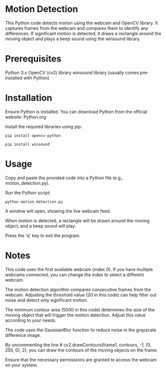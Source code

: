 # Motion Detection

This Python code detects motion using the webcam and OpenCV library. It captures frames from the webcam and compares them to identify any differences. If significant motion is detected, it draws a rectangle around the moving object and plays a beep sound using the winsound library.

# Prerequisites 

Python 3.x
OpenCV (cv2) library
winsound library (usually comes pre-installed with Python) 

# Installation

Ensure Python is installed. You can download Python from the official website: Python.org

Install the required libraries using pip:

```shell
pip install opencv-python
```
`pip install winsound`
# Usage

Copy and paste the provided code into a Python file (e.g., motion_detection.py).

Run the Python script:

`python motion_detection.py`

A window will open, showing the live webcam feed.

When motion is detected, a rectangle will be drawn around the moving object, and a beep sound will play.

Press the 'q' key to exit the program.

# Notes

This code uses the first available webcam (index 0). If you have multiple webcams connected, you can change the index to select a different webcam.

The motion detection algorithm compares consecutive frames from the webcam. Adjusting the threshold value (20 in this code) can help filter out noise and detect only significant motion.

The minimum contour area (5000 in this code) determines the size of the moving object that will trigger the motion detection. Adjust this value according to your needs.

The code uses the GaussianBlur function to reduce noise in the grayscale difference image.

By uncommenting the line # cv2.drawContours(frame1, contours, -1, (0, 255, 0), 2), you can draw the contours of the moving objects on the frame.

Ensure that the necessary permissions are granted to access the webcam on your system.
